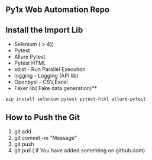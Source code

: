 ## Py1x Web Automation Repo

## Install the Import Lib
- Selenium ( > 4))
- Pytest
- Allure Pytest
- Pytest HTML
- xdist - Run Parallel Execution
- logging - Logging (API lib)
- Openpyxl - CSV,Excel
- Faker lib( Fake data generation)**

``pip install selenium pytest pytest-html allure-pytest
``


## How to Push the Git
1. git add .
2. git commit -m "Message"
3. git push 
4. git pull ( if You have added somehting on github.com)